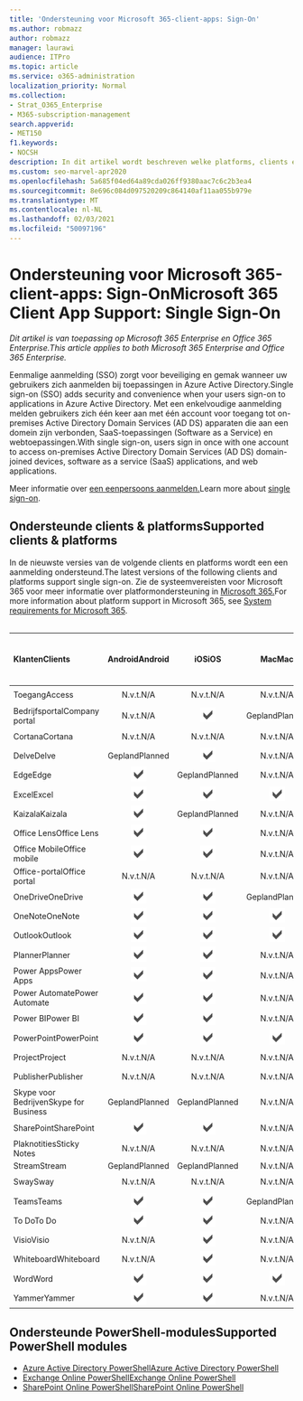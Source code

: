 ```yaml
---
title: 'Ondersteuning voor Microsoft 365-client-apps: Sign-On'
ms.author: robmazz
author: robmazz
manager: laurawi
audience: ITPro
ms.topic: article
ms.service: o365-administration
localization_priority: Normal
ms.collection:
- Strat_O365_Enterprise
- M365-subscription-management
search.appverid:
- MET150
f1.keywords:
- NOCSH
description: In dit artikel wordt beschreven welke platforms, clients en PowerShell-modules ondersteuning bieden voor een centrale aanmelding bij Microsoft 365.
ms.custom: seo-marvel-apr2020
ms.openlocfilehash: 5a685f04ed64a89cda026ff9380aac7c6c2b3ea4
ms.sourcegitcommit: 8e696c084d097520209c864140af11aa055b979e
ms.translationtype: MT
ms.contentlocale: nl-NL
ms.lasthandoff: 02/03/2021
ms.locfileid: "50097196"
---
```

# <a name="microsoft-365-client-app-support-single-sign-on"></a><span data-ttu-id="59acc-103">Ondersteuning voor Microsoft 365-client-apps: Sign-On</span><span class="sxs-lookup"><span data-stu-id="59acc-103">Microsoft 365 Client App Support: Single Sign-On</span></span>

<span data-ttu-id="59acc-104">*Dit artikel is van toepassing op Microsoft 365 Enterprise en Office 365 Enterprise.*</span><span class="sxs-lookup"><span data-stu-id="59acc-104">*This article applies to both Microsoft 365 Enterprise and Office 365 Enterprise.*</span></span>

<span data-ttu-id="59acc-105">Eenmalige aanmelding (SSO) zorgt voor beveiliging en gemak wanneer uw gebruikers zich aanmelden bij toepassingen in Azure Active Directory.</span><span class="sxs-lookup"><span data-stu-id="59acc-105">Single sign-on (SSO) adds security and convenience when your users sign-on to applications in Azure Active Directory.</span></span> <span data-ttu-id="59acc-106">Met een enkelvoudige aanmelding melden gebruikers zich één keer aan met één account voor toegang tot on-premises Active Directory Domain Services (AD DS) apparaten die aan een domein zijn verbonden, SaaS-toepassingen (Software as a Service) en webtoepassingen.</span><span class="sxs-lookup"><span data-stu-id="59acc-106">With single sign-on, users sign in once with one account to access on-premises Active Directory Domain Services (AD DS) domain-joined devices, software as a service (SaaS) applications, and web applications.</span></span>

<span data-ttu-id="59acc-107">Meer informatie over [een eenpersoons aanmelden.](/azure/active-directory/manage-apps/what-is-single-sign-on)</span><span class="sxs-lookup"><span data-stu-id="59acc-107">Learn more about [single sign-on](/azure/active-directory/manage-apps/what-is-single-sign-on).</span></span>

## <a name="supported-clients--platforms"></a><span data-ttu-id="59acc-108">Ondersteunde clients & platforms</span><span class="sxs-lookup"><span data-stu-id="59acc-108">Supported clients & platforms</span></span>

<span data-ttu-id="59acc-109">In de nieuwste versies van de volgende clients en platforms wordt een een aanmelding ondersteund.</span><span class="sxs-lookup"><span data-stu-id="59acc-109">The latest versions of the following clients and platforms support single sign-on.</span></span> <span data-ttu-id="59acc-110">Zie de systeemvereisten voor Microsoft 365 voor meer informatie over platformondersteuning in [Microsoft 365.](/microsoft-365/microsoft-365-and-office-resources)</span><span class="sxs-lookup"><span data-stu-id="59acc-110">For more information about platform support in Microsoft 365, see [System requirements for Microsoft 365](/microsoft-365/microsoft-365-and-office-resources).</span></span>
<br>
<br>

| <span data-ttu-id="59acc-111">Klanten</span><span class="sxs-lookup"><span data-stu-id="59acc-111">Clients</span></span> | <span data-ttu-id="59acc-112">Android</span><span class="sxs-lookup"><span data-stu-id="59acc-112">Android</span></span> | <span data-ttu-id="59acc-113">iOS</span><span class="sxs-lookup"><span data-stu-id="59acc-113">iOS</span></span> | <span data-ttu-id="59acc-114">Mac</span><span class="sxs-lookup"><span data-stu-id="59acc-114">Mac</span></span>| <span data-ttu-id="59acc-115">Windows 10</span><span class="sxs-lookup"><span data-stu-id="59acc-115">Windows 10</span></span> <br> <span data-ttu-id="59acc-116">Moderne apps</span><span class="sxs-lookup"><span data-stu-id="59acc-116">Modern Apps</span></span>| <span data-ttu-id="59acc-117">Windows 10</span><span class="sxs-lookup"><span data-stu-id="59acc-117">Windows 10</span></span> <br> <span data-ttu-id="59acc-118">Bureaublad</span><span class="sxs-lookup"><span data-stu-id="59acc-118">Desktop</span></span> |
|:---|:---:|:---:|:---:|:---:|:---:|
| <span data-ttu-id="59acc-119">Toegang</span><span class="sxs-lookup"><span data-stu-id="59acc-119">Access</span></span> | <span data-ttu-id="59acc-120">N.v.t.</span><span class="sxs-lookup"><span data-stu-id="59acc-120">N/A</span></span> | <span data-ttu-id="59acc-121">N.v.t.</span><span class="sxs-lookup"><span data-stu-id="59acc-121">N/A</span></span> | <span data-ttu-id="59acc-122">N.v.t.</span><span class="sxs-lookup"><span data-stu-id="59acc-122">N/A</span></span> | <span data-ttu-id="59acc-123">N.v.t.</span><span class="sxs-lookup"><span data-stu-id="59acc-123">N/A</span></span> | ![Ondersteund](../media/check-mark.png) |
| <span data-ttu-id="59acc-125">Bedrijfsportal</span><span class="sxs-lookup"><span data-stu-id="59acc-125">Company portal</span></span> | <span data-ttu-id="59acc-126">N.v.t.</span><span class="sxs-lookup"><span data-stu-id="59acc-126">N/A</span></span> | ![Ondersteund](../media/check-mark.png) | <span data-ttu-id="59acc-128">Gepland</span><span class="sxs-lookup"><span data-stu-id="59acc-128">Planned</span></span> | ![Ondersteund](../media/check-mark.png) | <span data-ttu-id="59acc-130">N.v.t.</span><span class="sxs-lookup"><span data-stu-id="59acc-130">N/A</span></span> |
| <span data-ttu-id="59acc-131">Cortana</span><span class="sxs-lookup"><span data-stu-id="59acc-131">Cortana</span></span> | <span data-ttu-id="59acc-132">N.v.t.</span><span class="sxs-lookup"><span data-stu-id="59acc-132">N/A</span></span> | <span data-ttu-id="59acc-133">N.v.t.</span><span class="sxs-lookup"><span data-stu-id="59acc-133">N/A</span></span> | <span data-ttu-id="59acc-134">N.v.t.</span><span class="sxs-lookup"><span data-stu-id="59acc-134">N/A</span></span> | ![Ondersteund](../media/check-mark.png) | <span data-ttu-id="59acc-136">N.v.t.</span><span class="sxs-lookup"><span data-stu-id="59acc-136">N/A</span></span> |
| <span data-ttu-id="59acc-137">Delve</span><span class="sxs-lookup"><span data-stu-id="59acc-137">Delve</span></span> | <span data-ttu-id="59acc-138">Gepland</span><span class="sxs-lookup"><span data-stu-id="59acc-138">Planned</span></span> | ![Ondersteund](../media/check-mark.png) | <span data-ttu-id="59acc-140">N.v.t.</span><span class="sxs-lookup"><span data-stu-id="59acc-140">N/A</span></span> | <span data-ttu-id="59acc-141">N.v.t.</span><span class="sxs-lookup"><span data-stu-id="59acc-141">N/A</span></span> | <span data-ttu-id="59acc-142">N.v.t.</span><span class="sxs-lookup"><span data-stu-id="59acc-142">N/A</span></span> |
| <span data-ttu-id="59acc-143">Edge</span><span class="sxs-lookup"><span data-stu-id="59acc-143">Edge</span></span> | ![Ondersteund](../media/check-mark.png) | <span data-ttu-id="59acc-145">Gepland</span><span class="sxs-lookup"><span data-stu-id="59acc-145">Planned</span></span> | <span data-ttu-id="59acc-146">N.v.t.</span><span class="sxs-lookup"><span data-stu-id="59acc-146">N/A</span></span> | <span data-ttu-id="59acc-147">N.v.t.</span><span class="sxs-lookup"><span data-stu-id="59acc-147">N/A</span></span> | ![Ondersteund](../media/check-mark.png) |
| <span data-ttu-id="59acc-149">Excel</span><span class="sxs-lookup"><span data-stu-id="59acc-149">Excel</span></span> | ![Ondersteund](../media/check-mark.png) | ![Ondersteund](../media/check-mark.png) | ![Ondersteund](../media/check-mark.png) | ![Ondersteund](../media/check-mark.png) | ![Ondersteund](../media/check-mark.png) |
| <span data-ttu-id="59acc-155">Kaizala</span><span class="sxs-lookup"><span data-stu-id="59acc-155">Kaizala</span></span> | ![Ondersteund](../media/check-mark.png) | <span data-ttu-id="59acc-157">Gepland</span><span class="sxs-lookup"><span data-stu-id="59acc-157">Planned</span></span> | <span data-ttu-id="59acc-158">N.v.t.</span><span class="sxs-lookup"><span data-stu-id="59acc-158">N/A</span></span> | <span data-ttu-id="59acc-159">N.v.t.</span><span class="sxs-lookup"><span data-stu-id="59acc-159">N/A</span></span> | <span data-ttu-id="59acc-160">N.v.t.</span><span class="sxs-lookup"><span data-stu-id="59acc-160">N/A</span></span> |
| <span data-ttu-id="59acc-161">Office Lens</span><span class="sxs-lookup"><span data-stu-id="59acc-161">Office Lens</span></span>| ![Ondersteund](../media/check-mark.png) | ![Ondersteund](../media/check-mark.png) | <span data-ttu-id="59acc-164">N.v.t.</span><span class="sxs-lookup"><span data-stu-id="59acc-164">N/A</span></span> | <span data-ttu-id="59acc-165">N.v.t.</span><span class="sxs-lookup"><span data-stu-id="59acc-165">N/A</span></span> | <span data-ttu-id="59acc-166">N.v.t.</span><span class="sxs-lookup"><span data-stu-id="59acc-166">N/A</span></span> |
| <span data-ttu-id="59acc-167">Office Mobile</span><span class="sxs-lookup"><span data-stu-id="59acc-167">Office mobile</span></span> | ![Ondersteund](../media/check-mark.png) | ![Ondersteund](../media/check-mark.png) | <span data-ttu-id="59acc-170">N.v.t.</span><span class="sxs-lookup"><span data-stu-id="59acc-170">N/A</span></span> | <span data-ttu-id="59acc-171">N.v.t.</span><span class="sxs-lookup"><span data-stu-id="59acc-171">N/A</span></span> | <span data-ttu-id="59acc-172">N.v.t.</span><span class="sxs-lookup"><span data-stu-id="59acc-172">N/A</span></span> |
| <span data-ttu-id="59acc-173">Office-portal</span><span class="sxs-lookup"><span data-stu-id="59acc-173">Office portal</span></span> | <span data-ttu-id="59acc-174">N.v.t.</span><span class="sxs-lookup"><span data-stu-id="59acc-174">N/A</span></span> | <span data-ttu-id="59acc-175">N.v.t.</span><span class="sxs-lookup"><span data-stu-id="59acc-175">N/A</span></span> | <span data-ttu-id="59acc-176">N.v.t.</span><span class="sxs-lookup"><span data-stu-id="59acc-176">N/A</span></span> | ![Ondersteund](../media/check-mark.png) | <span data-ttu-id="59acc-178">N.v.t.</span><span class="sxs-lookup"><span data-stu-id="59acc-178">N/A</span></span> |
| <span data-ttu-id="59acc-179">OneDrive</span><span class="sxs-lookup"><span data-stu-id="59acc-179">OneDrive</span></span> | ![Ondersteund](../media/check-mark.png) | ![Ondersteund](../media/check-mark.png) | <span data-ttu-id="59acc-182">Gepland</span><span class="sxs-lookup"><span data-stu-id="59acc-182">Planned</span></span> | ![Ondersteund](../media/check-mark.png) | <span data-ttu-id="59acc-184">Gepland</span><span class="sxs-lookup"><span data-stu-id="59acc-184">Planned</span></span> |
| <span data-ttu-id="59acc-185">OneNote</span><span class="sxs-lookup"><span data-stu-id="59acc-185">OneNote</span></span> | ![Ondersteund](../media/check-mark.png) | ![Ondersteund](../media/check-mark.png) | ![Ondersteund](../media/check-mark.png) | ![Ondersteund](../media/check-mark.png) | <span data-ttu-id="59acc-190">Gepland</span><span class="sxs-lookup"><span data-stu-id="59acc-190">Planned</span></span> |
| <span data-ttu-id="59acc-191">Outlook</span><span class="sxs-lookup"><span data-stu-id="59acc-191">Outlook</span></span> | ![Ondersteund](../media/check-mark.png) | ![Ondersteund](../media/check-mark.png) | ![Ondersteund](../media/check-mark.png) | <span data-ttu-id="59acc-195">Gepland</span><span class="sxs-lookup"><span data-stu-id="59acc-195">Planned</span></span> | ![Ondersteund](../media/check-mark.png) |
| <span data-ttu-id="59acc-197">Planner</span><span class="sxs-lookup"><span data-stu-id="59acc-197">Planner</span></span> | ![Ondersteund](../media/check-mark.png) | ![Ondersteund](../media/check-mark.png) | <span data-ttu-id="59acc-200">N.v.t.</span><span class="sxs-lookup"><span data-stu-id="59acc-200">N/A</span></span> | <span data-ttu-id="59acc-201">N.v.t.</span><span class="sxs-lookup"><span data-stu-id="59acc-201">N/A</span></span> | <span data-ttu-id="59acc-202">N.v.t.</span><span class="sxs-lookup"><span data-stu-id="59acc-202">N/A</span></span> |
| <span data-ttu-id="59acc-203">Power Apps</span><span class="sxs-lookup"><span data-stu-id="59acc-203">Power Apps</span></span> | ![Ondersteund](../media/check-mark.png) | ![Ondersteund](../media/check-mark.png) | <span data-ttu-id="59acc-206">N.v.t.</span><span class="sxs-lookup"><span data-stu-id="59acc-206">N/A</span></span> | <span data-ttu-id="59acc-207">Gepland</span><span class="sxs-lookup"><span data-stu-id="59acc-207">Planned</span></span> | <span data-ttu-id="59acc-208">N.v.t.</span><span class="sxs-lookup"><span data-stu-id="59acc-208">N/A</span></span> |
| <span data-ttu-id="59acc-209">Power Automate</span><span class="sxs-lookup"><span data-stu-id="59acc-209">Power Automate</span></span> | ![Ondersteund](../media/check-mark.png) | ![Ondersteund](../media/check-mark.png) | <span data-ttu-id="59acc-212">N.v.t.</span><span class="sxs-lookup"><span data-stu-id="59acc-212">N/A</span></span> | <span data-ttu-id="59acc-213">N.v.t.</span><span class="sxs-lookup"><span data-stu-id="59acc-213">N/A</span></span> | <span data-ttu-id="59acc-214">N.v.t.</span><span class="sxs-lookup"><span data-stu-id="59acc-214">N/A</span></span> |
| <span data-ttu-id="59acc-215">Power BI</span><span class="sxs-lookup"><span data-stu-id="59acc-215">Power BI</span></span> | ![Ondersteund](../media/check-mark.png) | ![Ondersteund](../media/check-mark.png) | <span data-ttu-id="59acc-218">N.v.t.</span><span class="sxs-lookup"><span data-stu-id="59acc-218">N/A</span></span> | ![Ondersteund](../media/check-mark.png) | <span data-ttu-id="59acc-220">Gepland</span><span class="sxs-lookup"><span data-stu-id="59acc-220">Planned</span></span> |
| <span data-ttu-id="59acc-221">PowerPoint</span><span class="sxs-lookup"><span data-stu-id="59acc-221">PowerPoint</span></span> | ![Ondersteund](../media/check-mark.png) | ![Ondersteund](../media/check-mark.png) | ![Ondersteund](../media/check-mark.png) | ![Ondersteund](../media/check-mark.png) | ![Ondersteund](../media/check-mark.png) |
| <span data-ttu-id="59acc-227">Project</span><span class="sxs-lookup"><span data-stu-id="59acc-227">Project</span></span> | <span data-ttu-id="59acc-228">N.v.t.</span><span class="sxs-lookup"><span data-stu-id="59acc-228">N/A</span></span> | <span data-ttu-id="59acc-229">N.v.t.</span><span class="sxs-lookup"><span data-stu-id="59acc-229">N/A</span></span> | <span data-ttu-id="59acc-230">N.v.t.</span><span class="sxs-lookup"><span data-stu-id="59acc-230">N/A</span></span> | <span data-ttu-id="59acc-231">N.v.t.</span><span class="sxs-lookup"><span data-stu-id="59acc-231">N/A</span></span> | ![Ondersteund](../media/check-mark.png) |
| <span data-ttu-id="59acc-233">Publisher</span><span class="sxs-lookup"><span data-stu-id="59acc-233">Publisher</span></span> | <span data-ttu-id="59acc-234">N.v.t.</span><span class="sxs-lookup"><span data-stu-id="59acc-234">N/A</span></span> | <span data-ttu-id="59acc-235">N.v.t.</span><span class="sxs-lookup"><span data-stu-id="59acc-235">N/A</span></span> | <span data-ttu-id="59acc-236">N.v.t.</span><span class="sxs-lookup"><span data-stu-id="59acc-236">N/A</span></span> | <span data-ttu-id="59acc-237">N.v.t.</span><span class="sxs-lookup"><span data-stu-id="59acc-237">N/A</span></span> | ![Ondersteund](../media/check-mark.png) |
| <span data-ttu-id="59acc-239">Skype voor Bedrijven</span><span class="sxs-lookup"><span data-stu-id="59acc-239">Skype for Business</span></span> | <span data-ttu-id="59acc-240">Gepland</span><span class="sxs-lookup"><span data-stu-id="59acc-240">Planned</span></span> | <span data-ttu-id="59acc-241">Gepland</span><span class="sxs-lookup"><span data-stu-id="59acc-241">Planned</span></span> | <span data-ttu-id="59acc-242">N.v.t.</span><span class="sxs-lookup"><span data-stu-id="59acc-242">N/A</span></span> | <span data-ttu-id="59acc-243">N.v.t.</span><span class="sxs-lookup"><span data-stu-id="59acc-243">N/A</span></span> | <span data-ttu-id="59acc-244">N.v.t.</span><span class="sxs-lookup"><span data-stu-id="59acc-244">N/A</span></span> |
| <span data-ttu-id="59acc-245">SharePoint</span><span class="sxs-lookup"><span data-stu-id="59acc-245">SharePoint</span></span> | ![Ondersteund](../media/check-mark.png) | ![Ondersteund](../media/check-mark.png) | <span data-ttu-id="59acc-248">N.v.t.</span><span class="sxs-lookup"><span data-stu-id="59acc-248">N/A</span></span> | <span data-ttu-id="59acc-249">N.v.t.</span><span class="sxs-lookup"><span data-stu-id="59acc-249">N/A</span></span> | <span data-ttu-id="59acc-250">N.v.t.</span><span class="sxs-lookup"><span data-stu-id="59acc-250">N/A</span></span> |
| <span data-ttu-id="59acc-251">Plaknotities</span><span class="sxs-lookup"><span data-stu-id="59acc-251">Sticky Notes</span></span> | <span data-ttu-id="59acc-252">N.v.t.</span><span class="sxs-lookup"><span data-stu-id="59acc-252">N/A</span></span> | <span data-ttu-id="59acc-253">N.v.t.</span><span class="sxs-lookup"><span data-stu-id="59acc-253">N/A</span></span> | <span data-ttu-id="59acc-254">N.v.t.</span><span class="sxs-lookup"><span data-stu-id="59acc-254">N/A</span></span> | <span data-ttu-id="59acc-255">N.v.t.</span><span class="sxs-lookup"><span data-stu-id="59acc-255">N/A</span></span> | ![Ondersteund](../media/check-mark.png) |
| <span data-ttu-id="59acc-257">Stream</span><span class="sxs-lookup"><span data-stu-id="59acc-257">Stream</span></span> | <span data-ttu-id="59acc-258">Gepland</span><span class="sxs-lookup"><span data-stu-id="59acc-258">Planned</span></span> | <span data-ttu-id="59acc-259">Gepland</span><span class="sxs-lookup"><span data-stu-id="59acc-259">Planned</span></span> | <span data-ttu-id="59acc-260">N.v.t.</span><span class="sxs-lookup"><span data-stu-id="59acc-260">N/A</span></span> | <span data-ttu-id="59acc-261">N.v.t.</span><span class="sxs-lookup"><span data-stu-id="59acc-261">N/A</span></span> | <span data-ttu-id="59acc-262">N.v.t.</span><span class="sxs-lookup"><span data-stu-id="59acc-262">N/A</span></span> |
| <span data-ttu-id="59acc-263">Sway</span><span class="sxs-lookup"><span data-stu-id="59acc-263">Sway</span></span> | <span data-ttu-id="59acc-264">N.v.t.</span><span class="sxs-lookup"><span data-stu-id="59acc-264">N/A</span></span> | <span data-ttu-id="59acc-265">N.v.t.</span><span class="sxs-lookup"><span data-stu-id="59acc-265">N/A</span></span> | <span data-ttu-id="59acc-266">N.v.t.</span><span class="sxs-lookup"><span data-stu-id="59acc-266">N/A</span></span> | <span data-ttu-id="59acc-267">N.v.t.</span><span class="sxs-lookup"><span data-stu-id="59acc-267">N/A</span></span> | ![Ondersteund](../media/check-mark.png) |
| <span data-ttu-id="59acc-269">Teams</span><span class="sxs-lookup"><span data-stu-id="59acc-269">Teams</span></span> | ![Ondersteund](../media/check-mark.png) | ![Ondersteund](../media/check-mark.png) | <span data-ttu-id="59acc-272">Gepland</span><span class="sxs-lookup"><span data-stu-id="59acc-272">Planned</span></span> | <span data-ttu-id="59acc-273">N.v.t.</span><span class="sxs-lookup"><span data-stu-id="59acc-273">N/A</span></span> | <span data-ttu-id="59acc-274">Gepland</span><span class="sxs-lookup"><span data-stu-id="59acc-274">Planned</span></span> |
| <span data-ttu-id="59acc-275">To Do</span><span class="sxs-lookup"><span data-stu-id="59acc-275">To Do</span></span> | ![Ondersteund](../media/check-mark.png) | ![Ondersteund](../media/check-mark.png) | <span data-ttu-id="59acc-278">N.v.t.</span><span class="sxs-lookup"><span data-stu-id="59acc-278">N/A</span></span> | ![Ondersteund](../media/check-mark.png) | <span data-ttu-id="59acc-280">N.v.t.</span><span class="sxs-lookup"><span data-stu-id="59acc-280">N/A</span></span> |
| <span data-ttu-id="59acc-281">Visio</span><span class="sxs-lookup"><span data-stu-id="59acc-281">Visio</span></span> | <span data-ttu-id="59acc-282">N.v.t.</span><span class="sxs-lookup"><span data-stu-id="59acc-282">N/A</span></span> | ![Ondersteund](../media/check-mark.png) | <span data-ttu-id="59acc-284">N.v.t.</span><span class="sxs-lookup"><span data-stu-id="59acc-284">N/A</span></span> | <span data-ttu-id="59acc-285">N.v.t.</span><span class="sxs-lookup"><span data-stu-id="59acc-285">N/A</span></span> | ![Ondersteund](../media/check-mark.png) |
| <span data-ttu-id="59acc-287">Whiteboard</span><span class="sxs-lookup"><span data-stu-id="59acc-287">Whiteboard</span></span> | <span data-ttu-id="59acc-288">N.v.t.</span><span class="sxs-lookup"><span data-stu-id="59acc-288">N/A</span></span> | ![Ondersteund](../media/check-mark.png) | <span data-ttu-id="59acc-290">N.v.t.</span><span class="sxs-lookup"><span data-stu-id="59acc-290">N/A</span></span> | ![Ondersteund](../media/check-mark.png) | <span data-ttu-id="59acc-292">N.v.t.</span><span class="sxs-lookup"><span data-stu-id="59acc-292">N/A</span></span> |
| <span data-ttu-id="59acc-293">Word</span><span class="sxs-lookup"><span data-stu-id="59acc-293">Word</span></span> | ![Ondersteund](../media/check-mark.png) | ![Ondersteund](../media/check-mark.png) | ![Ondersteund](../media/check-mark.png) | ![Ondersteund](../media/check-mark.png) | ![Ondersteund](../media/check-mark.png) |
| <span data-ttu-id="59acc-299">Yammer</span><span class="sxs-lookup"><span data-stu-id="59acc-299">Yammer</span></span> | ![Ondersteund](../media/check-mark.png) | ![Ondersteund](../media/check-mark.png) | <span data-ttu-id="59acc-302">N.v.t.</span><span class="sxs-lookup"><span data-stu-id="59acc-302">N/A</span></span> | <span data-ttu-id="59acc-303">N.v.t.</span><span class="sxs-lookup"><span data-stu-id="59acc-303">N/A</span></span> | <span data-ttu-id="59acc-304">Gepland</span><span class="sxs-lookup"><span data-stu-id="59acc-304">Planned</span></span> |

## <a name="supported-powershell-modules"></a><span data-ttu-id="59acc-305">Ondersteunde PowerShell-modules</span><span class="sxs-lookup"><span data-stu-id="59acc-305">Supported PowerShell modules</span></span>

- [<span data-ttu-id="59acc-306">Azure Active Directory PowerShell</span><span class="sxs-lookup"><span data-stu-id="59acc-306">Azure Active Directory PowerShell</span></span>](/powershell/azure/active-directory/overview?view=azureadps-2.0)
- [<span data-ttu-id="59acc-307">Exchange Online PowerShell</span><span class="sxs-lookup"><span data-stu-id="59acc-307">Exchange Online PowerShell</span></span>](/powershell/exchange/exchange-online-powershell)
- [<span data-ttu-id="59acc-308">SharePoint Online PowerShell</span><span class="sxs-lookup"><span data-stu-id="59acc-308">SharePoint Online PowerShell</span></span>](/powershell/sharepoint/sharepoint-online/connect-sharepoint-online)
